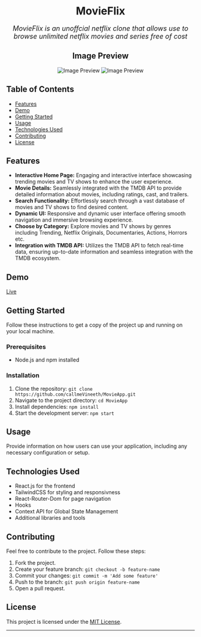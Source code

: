 <div align='center'>

# MovieFlix

 <span style="font-size: 18px;">*MovieFlix is an unoffcial netflix clone that allows use to browse unlimited netflix movies and series 
  free of cost*  </span>

## Image Preview

![Image Preview](src/Components/Images/preview1.gif)
![Image Preview](src/Components/Images/preview2.gif)


</div>

## Table of Contents

- [Features](#features)
- [Demo](#demo)
- [Getting Started](#getting-started)
- [Usage](#usage)
- [Technologies Used](#technologies-used)
- [Contributing](#contributing)
- [License](#license)

## Features

- **Interactive Home Page:** Engaging and interactive interface showcasing trending movies and TV shows to enhance the user experience.
- **Movie Details:** Seamlessly integrated with the TMDB API to provide detailed information about movies, including ratings, cast, and trailers.
- **Search Functionality:** Effortlessly search through a vast database of movies and TV shows to find desired content.
- **Dynamic UI:** Responsive and dynamic user interface offering smooth navigation and immersive browsing experience.
- **Choose by Category:** Explore movies and TV shows by genres including Trending, Netflix Originals, Documentaries, Actions, Horrors etc.
- **Integration with TMDB API:** Utilizes the TMDB API to fetch real-time data, ensuring up-to-date information and seamless integration with the TMDB ecosystem.


## Demo

 [Live](https://callmevineeth.github.io/MovieApp/)

## Getting Started

Follow these instructions to get a copy of the project up and running on your local machine.

### Prerequisites

- Node.js and npm installed

### Installation

1. Clone the repository: `git clone https://github.com/callmeVineeth/MovieApp.git`
2. Navigate to the project directory: `cd MovieApp`
3. Install dependencies: `npm install`
4. Start the development server: `npm start`

## Usage

Provide information on how users can use your application, including any necessary configuration or setup.

## Technologies Used

- React.js for the frontend
- TailwindCSS for styling and responsivness
- React-Router-Dom for page navigation
- Hooks
- Context API for Global State Management
- Additional libraries and tools

## Contributing

Feel free to contribute to the project. Follow these steps:

1. Fork the project.
2. Create your feature branch: `git checkout -b feature-name`
3. Commit your changes: `git commit -m 'Add some feature'`
4. Push to the branch: `git push origin feature-name`
5. Open a pull request.

## License

This project is licensed under the [MIT License](LICENSE).

---


